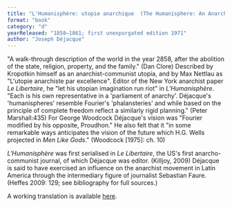 ```yaml
---
title: "L'Humanisphère: utopie anarchique  (The Humanisphere: An Anarchistic Utopia)"
format: "book"
category: "d"
yearReleased: "1858–1861; first unexpurgated edition 1971"
author: "Joseph Déjacque"
---
```


"A walk-through description of the world in the year 2858, after the abolition of the state, religion, property, and the family." (Dan Clore) Described by Kropotkin himself as an anarchist-communist utopia, and by Max Nettlau as "L'utopie anarchiste par excellence". Editor of the New York anarchist paper _Le Libertaire_, he "let his utopian imagination run riot" in _L'Humanisphère_. "Each is his own representative in a 'parliament of anarchy'. Déjacque's 'humanispheres' resemble Fourier's 'phalansteries' and while based on the principle of complete freedom reflect a similarly rigid planning." (Peter Marshall:435) For George Woodcock Déjacque's vision was "Fourier modified by his opposite, Proudhon." He also felt that it "in some remarkable ways anticipates the vision of the future which H.G. Wells projected in _Men Like Gods_." (Woodcock [1975]: ch. 10)

_L'Humanisphère_ was first serialised in _Le Libertaire_, the US's first anarcho-communist journal, of which Déjacque was editor. (Killjoy, 2009) Déjacque is said to have exercised an influence on the anarchist movement in Latin America through the intermediary figure of journalist Sebastian Faure. (Heffes 2009: 129; see bibliography for full sources.)

A working translation is available <a href="https://www.libertarian-labyrinth.org/working-translations/joseph-dejacque-the-humanisphere-1858/">here</a>.
 
